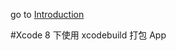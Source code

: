go to [Introduction](https://github.intra.douban.com/huangduyu/Hblog/blob/master/Introduction.md)

#Xcode 8 下使用 xcodebuild 打包 App 
